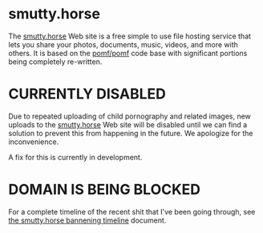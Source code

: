 # smutty.horse

The [smutty.horse](https://smutty.horse) Web site is a free simple to use file hosting service that lets you share your photos, documents, music, videos, and more with others.  It is based on the [pomf/pomf](https://github.com/pomf/pomf) code base with significant portions being completely re-written.

# CURRENTLY DISABLED

Due to repeated uploading of child pornography and related images, new uploads to the [smutty.horse](https://smutty.horse) Web site will be disabled until we can find a solution to prevent this from happening in the future. We apologize for the inconvenience.

A fix for this is currently in development.

# DOMAIN IS BEING BLOCKED

For a complete timeline of the recent shit that I've been going through, see [the smutty.horse bannening timeline](https://gist.github.com/CorpulentBrony/b3c8d1ccc2c67bea55ba44b2fd07c8df) document.
